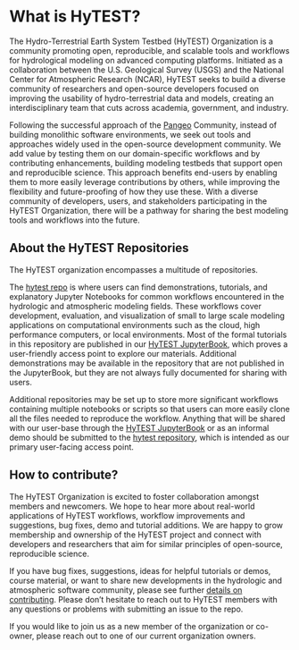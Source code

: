 # What is HyTEST?
The Hydro-Terrestrial Earth System Testbed (HyTEST) Organization is a community promoting open, reproducible, and scalable tools and workflows for hydrological modeling on advanced computing platforms. Initiated as a collaboration between the U.S. Geological Survey (USGS) and the National Center for Atmospheric Research (NCAR), HyTEST seeks to build a diverse community of researchers and open-source developers focused on improving the usability of hydro-terrestrial data and models, creating an interdisciplinary team that cuts across academia, government, and industry.

Following the successful approach of the [Pangeo](https://pangeo.io/) Community, instead of building monolithic software environments, we seek out tools and approaches widely used in the open-source development community. We add value by testing them on our domain-specific workflows and by contributing enhancements, building modeling testbeds that support open and reproducible science. This approach benefits end-users by enabling them to more easily leverage contributions by others, while improving the flexibility and future-proofing of how they use these. With a diverse community of developers, users, and stakeholders participating in the HyTEST Organization, there will be a pathway for sharing the best modeling tools and workflows into the future.

## About the HyTEST Repositories
The HyTEST organization encompasses a multitude of repositories. 

The [hytest repo](https://github.com/hytest-org/hytest) is where users can find demonstrations, tutorials, and explanatory Jupyter Notebooks for common workflows encountered in the hydrologic and atmospheric modeling fields. These workflows cover development, evaluation, and visualization of small to large scale modeling applications on computational environments such as the cloud, high performance computers, or local environments. Most of the formal tutorials in this repository are published in our [HyTEST JupyterBook](https://hytest-org.github.io/hytest/doc/About.html), which proves a user-friendly access point to explore our materials. Additional demonstrations may be available in the repository that are not published in the JupyterBook, but they are not always fully documented for sharing with users.

Additional repositories may be set up to store more significant workflows containing multiple notebooks or scripts so that users can more easily clone all the files needed to reproduce the workflow. Anything that will be shared with our user-base through the [HyTEST JupyterBook](https://hytest-org.github.io/hytest/doc/About.html) or as an informal demo should be submitted to the [hytest repository](https://github.com/hytest-org/hytest), which is intended as our primary user-facing access point.

## How to contribute?
The HyTEST Organization is excited to foster collaboration amongst members and newcomers. We hope to hear more about real-world applications of HyTEST workflows, workflow improvements and suggestions, bug fixes, demo and tutorial additions. We are happy to grow membership and ownership of the HyTEST project and connect with developers and researchers that aim for similar principles of open-source, reproducible science.

If you have bug fixes, suggestions, ideas for helpful tutorials or demos, course material, or want to share new developments in the hydrologic and atmospheric software community, please see further [details on contributing](https://github.com/hytest-org/hytest/blob/main/CONTRIBUTING.md). Please don’t hesitate to reach out to HyTEST members with any questions or problems with submitting an issue to the repo.

If you would like to join us as a new member of the organization or co-owner, please reach out to one of our current organization owners.
